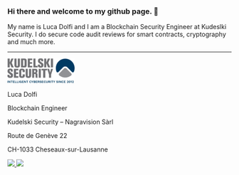 ### Hi there and welcome to my github page. 👋
My name is Luca Dolfi and I am a Blockchain Security Engineer at Kudeslki Security. I do secure code audit reviews for smart contracts, cryptography and much more.

---
<a href="https://kudelskisecurity.com/">
  <img src="/image004[47].png" alt="banner" width="30%" height=auto/>
</a>
</p>
<div>
Luca Dolfi

Blockchain Engineer

Kudelski Security – Nagravision Sàrl

Route de Genève 22

CH-1033 Cheseaux-sur-Lausanne
</div>
<span>
<a href="https://twitter.com/ldolfi_KS">
  <img src="https://img.shields.io/badge/Twitter-1DA1F2?logo=Twitter&logoColor=white&style=flat" />
</a>
<a href="https://ch.linkedin.com/in/luca-dolfi">
  <img src="https://img.shields.io/badge/LinkedIn-0A66C2?logo=LinkedIn&logoColor=white&style=flat" />
</a>
</span>
